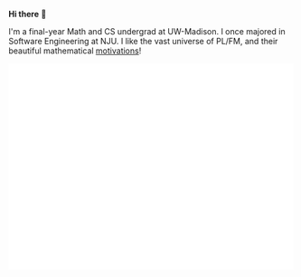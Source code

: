 <b>Hi there</b> 👋    

I'm a final-year Math and CS undergrad at UW-Madison. I once majored in Software Engineering at NJU. 
I like the vast universe of PL/FM, and their beautiful mathematical [motivations](https://cv.wuct.site/pages/motivations.html)!

<div>
  <img src="./github-metrics.svg" alt="github metrics">
</div>
